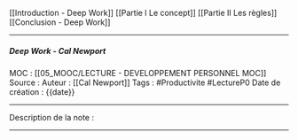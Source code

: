 [[Introduction - Deep Work]]
[[Partie I  Le concept]]
[[Partie II  Les règles]]
[[Conclusion - Deep Work]] 

***
##### Deep Work - Cal Newport
MOC : [[05_MOOC/LECTURE - DEVELOPPEMENT PERSONNEL MOC]]
Source : 
Auteur : [[Cal Newport]]
Tags : #Productivite #LectureP0
Date de création : {{date}}
***
Description de la note : 
***